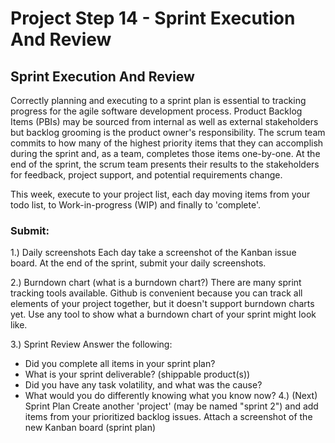 # Project Step 14 - Sprint Execution And Review

## Sprint Execution And Review
Correctly planning and executing to a sprint plan is essential to tracking progress for the agile software development process. Product Backlog Items (PBIs) may be sourced from internal as well as external stakeholders but backlog grooming is the product owner's responsibility. The scrum team commits to how many of the highest priority items that they can accomplish during the sprint and, as a team, completes those items one-by-one. At the end of the sprint, the scrum team presents their results to the stakeholders for feedback, project support, and potential requirements change.

This week, execute to your project list, each day moving items from your todo list, to Work-in-progress (WIP) and finally to 'complete'.

### Submit: 
1.) Daily screenshots Each day take a screenshot of the Kanban issue board. At the end of the sprint, submit your daily screenshots.

2.) Burndown chart (what is a burndown chart?) There are many sprint tracking tools available. Github is convenient because you can track all elements of your project together, but it doesn't support burndown charts yet. Use any tool to show what a burndown chart of your sprint might look like.

3.) Sprint Review Answer the following:
   * Did you complete all items in your sprint plan?
   * What is your sprint deliverable? (shippable product(s))
   * Did you have any task volatility, and what was the cause?
   * What would you do differently knowing what you know now?
4.) (Next) Sprint Plan Create another 'project' (may be named "sprint 2") and add items from your prioritized backlog issues. Attach a screenshot of the new Kanban board (sprint plan)

